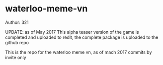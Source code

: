 # waterloo-meme-vn
Author: 321

UPDATE: as of May 2017
This alpha teaser version of the game is completed and uploaded to redit, the
complete package is uploaded to the github repo

This is the repo for the waterloo meme vn, as of mach 2017
commits by invite only
